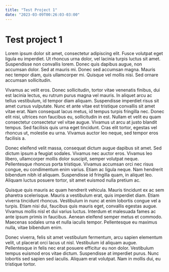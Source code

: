 ```yaml
---
title: "Test Project 1"
date: "2023-03-09T00:26:03-03:00"
---
```


# Test project 1

Lorem ipsum dolor sit amet, consectetur adipiscing elit. Fusce volutpat eget ligula eu imperdiet. Ut rhoncus urna dolor, vel lacinia turpis luctus sit amet. Suspendisse non convallis lorem. Donec quis dapibus augue, non accumsan dolor. Sed at mauris mi. Donec sed accumsan magna. Mauris nec tempor diam, quis ullamcorper mi. Quisque vel mollis nisi. Sed ornare accumsan sollicitudin.

Vivamus ac velit eros. Donec sollicitudin, tortor vitae venenatis finibus, dui est lacinia lectus, eu rutrum purus magna vel mauris. In aliquet arcu ac tellus vestibulum, id tempor diam aliquam. Suspendisse imperdiet risus sit amet cursus vulputate. Nunc et ante vitae est tristique convallis sit amet vitae erat. Nam consequat lacus metus, id tempus turpis fringilla nec. Donec elit nisi, ultrices non faucibus eu, sollicitudin in est. Nullam et velit eu quam consectetur consectetur vel vitae augue. Vivamus ut arcu at justo blandit tempus. Sed facilisis quis urna eget tincidunt. Cras elit tortor, egestas vel rhoncus ut, molestie eu urna. Vivamus auctor leo neque, sed tempor eros facilisis a.

Donec eleifend velit massa, consequat dictum augue dapibus sit amet. Sed dictum ipsum a feugiat sodales. Vivamus nec auctor eros. Vivamus leo libero, ullamcorper mollis dolor suscipit, semper volutpat neque. Pellentesque rhoncus porta tristique. Vivamus accumsan orci nec risus congue, eu condimentum enim varius. Etiam ac ligula neque. Nam hendrerit bibendum nibh id aliquam. Suspendisse id fringilla quam, in aliquet leo. Aliquam luctus posuere tortor, sit amet euismod nulla pretium ac.

Quisque quis mauris ac quam hendrerit vehicula. Mauris tincidunt ex ac sem pharetra scelerisque. Mauris a vestibulum erat, quis imperdiet diam. Etiam viverra tincidunt rhoncus. Vestibulum in nunc at enim lobortis congue vel a turpis. Etiam nisi dui, faucibus quis mauris eget, convallis egestas augue. Vivamus mollis nisl et dui varius luctus. Interdum et malesuada fames ac ante ipsum primis in faucibus. Aenean eleifend semper metus et commodo. Maecenas sodales urna et nulla iaculis tempor. Pellentesque eu maximus nulla, vitae bibendum enim.

Donec viverra, felis sit amet vestibulum fermentum, arcu sapien elementum velit, ut placerat orci lacus ut nisl. Vestibulum id aliquam augue. Pellentesque in felis nec erat posuere efficitur eu non dolor. Vestibulum tempus euismod eros vitae dictum. Suspendisse at imperdiet purus. Nunc lobortis sed sapien sed iaculis. Aliquam erat volutpat. Nam in mollis dui, eu tristique tortor.
